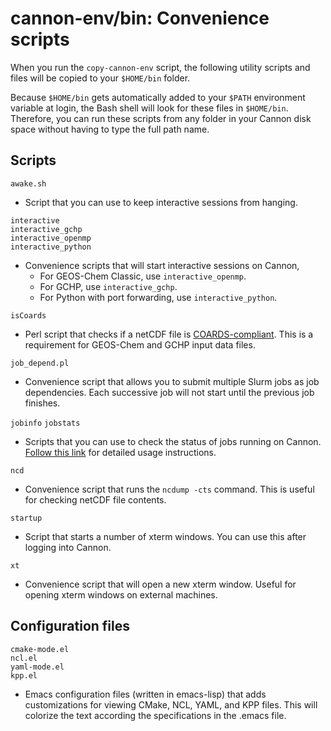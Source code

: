 # cannon-env/bin: Convenience scripts

When you run the `copy-cannon-env` script, the following utility scripts and files will be copied to your `$HOME/bin` folder.

Because `$HOME/bin` gets automatically added to your `$PATH` environment variable at login, the Bash shell will look for these files in `$HOME/bin`.  Therefore, you can run these scripts from any folder in your Cannon disk space without having to type the full path name.

## Scripts

`awake.sh`
  - Script that you can use to keep interactive sessions from hanging.

```
interactive
interactive_gchp
interactive_openmp
interactive_python
```
  - Convenience scripts that will start interactive sessions on Cannon,
     - For GEOS-Chem Classic, use `interactive_openmp`.
     - For GCHP, use `interactive_gchp`.
     - For Python with port forwarding, use `interactive_python`.

`isCoards`
  - Perl script that checks if a netCDF file is [COARDS-compliant](http://wiki.seas.harvard.edu/geos-chem/index.php/The_COARDS_netCDF_conventions_for_earth_science_data). This is a requirement for GEOS-Chem and GCHP input data files.

`job_depend.pl`
  - Convenience script that allows you to submit multiple Slurm jobs as job dependencies.  Each successive job will not start until the previous job finishes.

`jobinfo`
`jobstats`
  - Scripts that you can use to check the status of jobs running on Cannon.  [Follow this link](https://github.com/Harvard-ACMG/knowledge-base/blob/main/using-slurm-on-cannon-3.md) for detailed usage instructions.

`ncd`
  - Convenience script that runs the `ncdump -cts` command.  This is useful for checking netCDF file contents.

`startup`
  - Script that starts a number of xterm windows.  You can use this after logging into Cannon.

`xt`
  - Convenience script that will open a new xterm window.  Useful for opening xterm windows on external machines.


## Configuration files

```
cmake-mode.el
ncl.el
yaml-mode.el
kpp.el
```
- Emacs configuration files (written in emacs-lisp) that adds
  customizations for viewing CMake, NCL, YAML, and KPP files.
  This will colorize the text according the specifications in
  the .emacs file.
